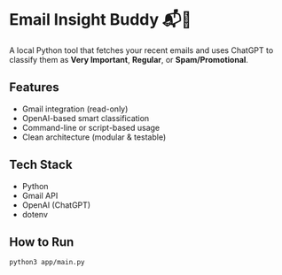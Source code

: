 # Email Insight Buddy 📬🤖

A local Python tool that fetches your recent emails and uses ChatGPT to classify them as **Very Important**, **Regular**, or **Spam/Promotional**.

## Features
- Gmail integration (read-only)
- OpenAI-based smart classification
- Command-line or script-based usage
- Clean architecture (modular & testable)

## Tech Stack
- Python
- Gmail API
- OpenAI (ChatGPT)
- dotenv

## How to Run
```bash
python3 app/main.py